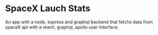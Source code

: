 # SpaceX Lauch Stats

An app with a node, express and graphql backend that fetchs data from spaceX api
with a reach, graphql, apollo user interface.

